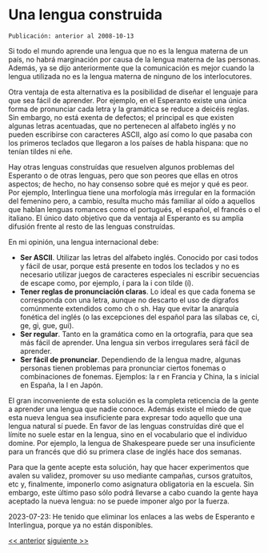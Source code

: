 # Una lengua construida

`Publicación: anterior al 2008-10-13`

Si todo el mundo aprende una lengua que no es la lengua materna de un país, no habrá marginación por causa de la lengua materna de las personas. Además, ya se dijo anteriormente que la comunicación es mejor cuando la lengua utilizada no es la lengua materna de ninguno de los interlocutores.

Otra ventaja de esta alternativa es la posibilidad de diseñar el lenguaje para que sea fácil de aprender. Por ejemplo, en el Esperanto existe una única forma de pronunciar cada letra y la gramática se reduce a deicéis reglas. Sin embargo, no está exenta de defectos; el principal es que existen algunas letras acentuadas, que no pertenecen al alfabeto inglés y no pueden escribirse con caracteres ASCII, algo así como lo que pasaba con los primeros teclados que llegaron a los países de habla hispana: que no tenían tildes ni eñe.

Hay otras lenguas construídas que resuelven algunos problemas del Esperanto o de otras lenguas, pero que son peores que ellas en otros aspectos; de hecho, no hay consenso sobre qué es mejor y qué es peor. Por ejemplo, Interlingua tiene una morfología más irregular en la formación del femenino pero, a cambio, resulta mucho más familiar al oído a aquellos que hablan lenguas romances como el portugués, el español, el francés o el italiano. El único dato objetivo que da ventaja al Esperanto es su amplia difusión frente al resto de las lenguas construídas.

En mi opinión, una lengua internacional debe:

- **Ser ASCII**. Utilizar las letras del alfabeto inglés. Conocido por casi todos y fácil de usar, porque está presente en todos los teclados y no es necesario utilizar juegos de caracteres especiales ni escribir secuencias de escape como, por ejemplo, &iacute; para la i con tilde (í).
- **Tener reglas de pronunciación claras**. Lo ideal es que cada fonema se corresponda con una letra, aunque no descarto el uso de dígrafos comúnmente extendidos como ch o sh. Hay que evitar la anarquía fonética del inglés (o las excepciones del español para las sílabas ce, ci, ge, gi, gue, gui).
- **Ser regular**. Tanto en la gramática como en la ortografía, para que sea más fácil de aprender. Una lengua sin verbos irregulares será fácil de aprender.
- **Ser fácil de pronunciar**. Dependiendo de la lengua madre, algunas personas tienen problemas para pronunciar ciertos fonemas o combinaciones de fonemas. Ejemplos: la r en Francia y China, la s inicial en España, la l en Japón.

El gran inconveniente de esta solución es la completa reticencia de la gente a aprender una lengua que nadie conoce. Además existe el miedo de que esta nueva lengua sea insuficiente para expresar todo aquello que una lengua natural sí puede. En favor de las lenguas construídas diré que el límite no suele estar en la lengua, sino en el vocabulario que el individuo domine. Por ejemplo, la lengua de Shakespeare puede ser una insuficiente para un francés que dió su primera clase de inglés hace dos semanas.

Para que la gente acepte esta solución, hay que hacer experimentos que avalen su validez, promover su uso mediante campañas, cursos gratuítos, etc y, finalmente, imponerlo como asignatura obligatoria en la escuela. Sin embargo, este último paso sólo podrá llevarse a cabo cuando la gente haya aceptado la nueva lengua: no se puede imponer algo por la fuerza.

2023-07-23: He tenido que eliminar los enlaces a las webs de Esperanto e Interlingua, porque ya no están disponibles.

[<< anterior](03.Uniohn_en_la_diversidad.md) [siguiente >>](05.La_reforma_del_inglehs.md)
